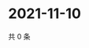 # 2021-11-10

共 0 条

<!-- BEGIN WEIBO -->
<!-- 最后更新时间 Wed Nov 10 2021 04:14:47 GMT+0800 (China Standard Time) -->

<!-- END WEIBO -->
